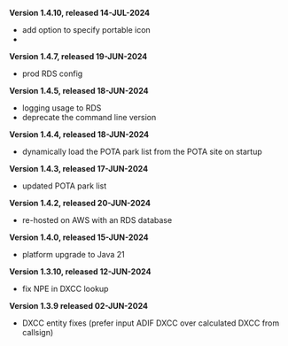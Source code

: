 **Version 1.4.10, released 14-JUL-2024**
- add option to specify portable icon
- 
**Version 1.4.7, released 19-JUN-2024**
- prod RDS config

**Version 1.4.5, released 18-JUN-2024**
- logging usage to RDS
- deprecate the command line version

**Version 1.4.4, released 18-JUN-2024**
- dynamically load the POTA park list from the POTA site on startup

**Version 1.4.3, released 17-JUN-2024**
- updated POTA park list

**Version 1.4.2, released 20-JUN-2024**
- re-hosted on AWS with an RDS database

**Version 1.4.0, released 15-JUN-2024**
- platform upgrade to Java 21

**Version 1.3.10, released 12-JUN-2024**
- fix NPE in DXCC lookup

**Version 1.3.9 released 02-JUN-2024**
- DXCC entity fixes (prefer input ADIF DXCC over calculated DXCC from callsign)

